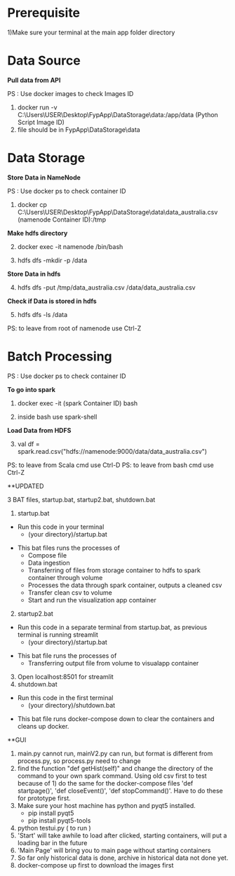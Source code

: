 # Prerequisite
1)Make sure your terminal at the main app folder directory

# Data Source
**Pull data from API**

PS : Use docker images to check Images ID

1) docker run -v C:\Users\USER\Desktop\FypApp\DataStorage\data:/app/data (Python Script Image ID)
2) file should be in FypApp\DataStorage\data

# Data Storage
**Store Data in NameNode**

PS : Use docker ps to check container ID

1) docker cp C:\Users\USER\Desktop\FypApp\DataStorage\data\data_australia.csv (namenode Container ID):/tmp

**Make hdfs directory**

2) docker exec -it namenode /bin/bash

3) hdfs dfs -mkdir -p /data

**Store Data in hdfs**

4) hdfs dfs -put /tmp/data_australia.csv /data/data_australia.csv

**Check if Data is stored in hdfs**

5) hdfs dfs -ls /data

PS: to leave from root of namenode use Ctrl-Z

# Batch Processing

PS : Use docker ps to check container ID

**To go into spark**

1) docker exec -it (spark Container ID) bash

2) inside bash use spark-shell

**Load Data from HDFS**

3) val df = spark.read.csv("hdfs://namenode:9000/data/data_australia.csv")

PS: to leave from Scala cmd use Ctrl-D
PS: to leave from bash cmd use Ctrl-Z


**UPDATED

3 BAT files, startup.bat, startup2.bat, shutdown.bat

1) startup.bat
- Run this code in your terminal
    - (your directory)/startup.bat
* This bat files runs the processes of 
    - Compose file
    - Data ingestion
    - Transferring of files from storage container to hdfs to spark container through volume
    - Processes the data through spark container, outputs a cleaned csv
    - Transfer clean csv to volume
    - Start and run the visualization app container

2) startup2.bat
- Run this code in a separate terminal from startup.bat, as previous terminal is running streamlit
    - (your directory)/startup.bat
* This bat file runs the processes of
    - Transferring output file from volume to visualapp container

3) Open localhost:8501 for streamlit
4) shutdown.bat
- Run this code in the first terminal
    - (your directory)/shutdown.bat
* This bat file runs docker-compose down to clear the containers and cleans up docker.

**GUI
1) main.py cannot run, mainV2.py can run, but format is different from process.py, so process.py need to change
2) find the function "def getHist(self)" and change the directory of the command to your own spark command. Using old csv first to test because of 1) do the same for the docker-compose files 'def startpage()', 'def closeEvent()', 'def stopCommand()'. Have to do these for prototype first.
3) Make sure your host machine has python and pyqt5 installed.
    - pip install pyqt5
    - pip install pyqt5-tools
4) python testui.py ( to run )
5) 'Start' will take awhile to load after clicked, starting containers, will put a loading bar in the future
6) 'Main Page' will bring you to main page without starting containers
6) So far only historical data is done, archive in historical data not done yet.
7) docker-compose up first to download the images first
